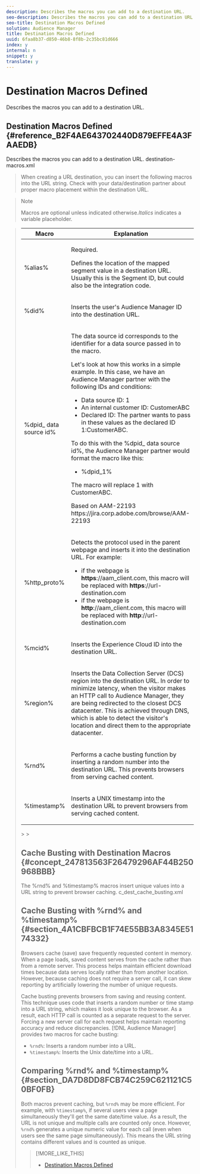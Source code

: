 ```yaml
---
description: Describes the macros you can add to a destination URL.
seo-description: Describes the macros you can add to a destination URL.
seo-title: Destination Macros Defined
solution: Audience Manager
title: Destination Macros Defined
uuid: 6faa8b37-d850-46b8-8f8b-2c35bc81d666
index: y
internal: n
snippet: y
translate: y
---
```


# Destination Macros Defined

Describes the macros you can add to a destination URL.

## Destination Macros Defined {#reference_B2F4AE643702440D879EFFE4A3FAAEDB}

Describes the macros you can add to a destination URL. 
<draft-comment otherprops="merge">
  destination-macros.xml 
</draft-comment>


>
>
>When creating a URL destination, you can insert the following macros into the URL string. Check with your data/destination partner about proper macro placement within the destination URL. 
>
>

>>[!NOTE]
>>
>>Macros are optional unless indicated otherwise.*Italics* indicates a variable placeholder. 

>
>

>
>
><table id="table_2C532EFB9DAE41B08714753EBD7DFB05"> 
 <thead> 
  <tr> 
   <th colname="col1" class="entry"> Macro </th> 
   <th colname="col2" class="entry"> Explanation </th> 
  </tr> 
 </thead>
 <tbody> 
  <tr> 
   <td colname="col1"> <p> <span class="codeph"> %alias%</span> </p> </td> 
   <td colname="col2"> <p>Required. </p> <p>Defines the location of the mapped segment value in a destination URL. Usually this is the <span class="varname"> Segment ID</span>, but could also be the integration code. </p> </td> 
  </tr> 
  <tr> 
   <td colname="col1"> <p> <span class="codeph"> %did%</span> </p> </td> 
   <td colname="col2"> <p>Inserts the user's <span class="keyword"> Audience Manager</span> ID into the destination URL. </p> </td> 
  </tr> 
  <tr> 
   <td colname="col1"> <p> <span class="codeph">%dpid_<span class="varname"> data source id</span>%</span> </p> </td> 
   <td colname="col2"> <p>The <span class="varname"> data source id</span> corresponds to the identifier for a data source passed in to the macro. </p> <p>Let's look at how this works in a simple example. In this case, we have an <span class="keyword"> Audience Manager</span> partner with the following IDs and conditions: </p> 
    <ul id="ul_697508B437EB4090B121AFA5D519AFBE"> 
     <li id="li_32D9F72A7D1543A892DC7E1529E98A96">Data source ID: <span class="codeph"> 1</span> </li> 
     <li id="li_099F5B63D2244B5AADA9B26CB6152E6B">An internal customer ID: <span class="codeph"> CustomerABC</span> </li> 
     <li id="li_0D9FE501C16444DDB388C8E934E5A8C6">Declared ID: The partner wants to pass in these values as the declared ID <span class="codeph"> 1:CustomerABC</span>. </li> 
    </ul> <p>To do this with the <span class="codeph">%dpid_<span class="varname"> data source id</span>%</span>, the <span class="keyword"> Audience Manager</span> partner would format the macro like this: </p> 
    <ul class="simplelist"> 
     <li> <span class="codeph"> %dpid_1%</span> </li> 
    </ul> <p>The macro will replace <span class="codeph"> 1</span> with <span class="codeph"> CustomerABC</span>. </p> <p> 
     <draft-comment>
       Based on AAM-22193 https://jira.corp.adobe.com/browse/AAM-22193 
     </draft-comment> </p> </td> 
  </tr> 
  <tr> 
   <td colname="col1"> <p><span class="codeph"> %http_proto%</span> </p> </td> 
   <td colname="col2"> <p>Detects the protocol used in the parent webpage and inserts it into the destination URL. For example: 
     <lines></lines> 
     <ul id="ul_026F56EC46E94D9EB1153557C0F65325"> 
      <li id="li_B41EF140CC274CB68FE7213DD8B908C0">if the webpage is <b>https</b>://aam_client.com, this macro will be replaced with <b>https</b>://url-destination.com </li> 
      <li id="li_BDCD6EA69B004A92BA6981952341BD77">if the webpage is <b>http</b>://aam_client.com, this macro will be replaced with <b>http</b>://url-destination.com </li> 
     </ul> </p> </td> 
  </tr> 
  <tr> 
   <td colname="col1"> <p><span class="codeph"> %mcid%</span> </p> </td> 
   <td colname="col2"> <p>Inserts the <span class="keyword"> Experience Cloud</span> ID into the destination URL. </p> </td> 
  </tr> 
  <tr> 
   <td colname="col1"> <p><span class="codeph"> %region%</span> </p> </td> 
   <td colname="col2"> <p>Inserts the <span class="wintitle"> Data Collection Server (DCS)</span> region into the destination URL. In order to minimize latency, when the visitor makes an HTTP call to <span class="keyword"> Audience Manager</span>, they are being redirected to the closest <span class="wintitle"> DCS</span> datacenter. This is achieved through DNS, which is able to detect the visitor's location and direct them to the appropriate datacenter. </p> </td> 
  </tr> 
  <tr> 
   <td colname="col1"> <p> <span class="codeph"> %rnd%</span> </p> </td> 
   <td colname="col2"> <p>Performs a cache busting function by inserting a random number into the destination URL. This prevents browsers from serving cached content. </p> </td> 
  </tr> 
  <tr> 
   <td colname="col1"> <p> <span class="codeph"> %timestamp%</span> </p> </td> 
   <td colname="col2"> <p>Inserts a UNIX timestamp into the destination URL to prevent browsers from serving cached content. </p> </td> 
  </tr> 
 </tbody> 
</table>>
>

## Cache Busting with Destination Macros {#concept_247813563F26479296AF44B250968BBB}

The 
<codeph>
  %rnd%
</codeph> and 
<codeph>
  %timestamp%
</codeph> macros insert unique values into a URL string to prevent browser caching. 
<draft-comment otherprops="merge">
  c_dest_cache_busting.xml 
</draft-comment>


## Cache Busting with %rnd% and %timestamp% {#section_4A1CBFBCB1F74E55BB3A8345E5174332}



Browsers cache (save) save frequently requested content in memory. When a page loads, saved content serves from the cache rather than from a remote server. This process helps maintain efficient download times because data serves locally rather than from another location. However, because caching does not require a server call, it can skew reporting by artificially lowering the number of unique requests. 


Cache busting prevents browsers from saving and reusing content. This technique uses code that inserts a random number or time stamp into a URL string, which makes it look unique to the browser. As a result, each HTTP call is counted as a separate request to the server. Forcing a new server call for each request helps maintain reporting accuracy and reduce discrepancies. [!DNL Audience Manager] provides two macros for cache busting: 



* `%rnd%`: Inserts a random number into a URL.
* `%timestamp%`: Inserts the Unix date/time into a URL.




## Comparing %rnd% and %timestamp% {#section_DA7D8DD8FCB74C259C621121C50BF0FB}



Both macros prevent caching, but `%rnd%` may be more efficient. For example, with `%timestamp%`, if several users view a page simultaneously they'll get the same date/time value. As a result, the URL is not unique and multiple calls are counted only once. However, `%rnd%` generates a unique numeric value for each call (even when users see the same page simultaneously). This means the URL string contains different values and is counted as unique. 
>[!MORE_LIKE_THIS]
>
>* [Destination Macros Defined](destination-macros.md#reference_B2F4AE643702440D879EFFE4A3FAAEDB)
